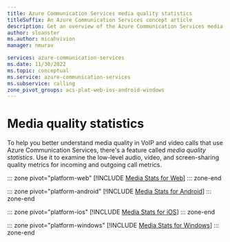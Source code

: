 ```yaml
---
title: Azure Communication Services media quality statistics
titleSuffix: An Azure Communication Services concept article
description: Get an overview of the Azure Communication Services media quality statics SDK.
author: sloanster
ms.author: micahvivion
manager: nmurav

services: azure-communication-services
ms.date: 11/30/2022
ms.topic: conceptual
ms.service: azure-communication-services
ms.subservice: calling
zone_pivot_groups: acs-plat-web-ios-android-windows
---
```


# Media quality statistics

To help you better understand media quality in VoIP and video calls that use Azure Communication Services, there's a feature called *media quality statistics*. Use it to examine the low-level audio, video, and screen-sharing quality metrics for incoming and outgoing call metrics.

::: zone pivot="platform-web"
[!INCLUDE [Media Stats for Web](./includes/media-stats/media-stats-web.md)]
::: zone-end

::: zone pivot="platform-android"
[!INCLUDE [Media Stats for Android](./includes/media-stats/media-stats-android.md)]
::: zone-end

::: zone pivot="platform-ios"
[!INCLUDE [Media Stats for iOS](./includes/media-stats/media-stats-ios.md)]
::: zone-end

::: zone pivot="platform-windows"
[!INCLUDE [Media Stats for Windows](./includes/media-stats/media-stats-windows.md)]
::: zone-end
